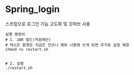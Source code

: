 # Spring_login

스프링으로 로그인 기능 고도화 및 깃허브 사용

```declarative
실행 명령어
# 1. JAR 빌드(처음에만)
# 테스트 환경은 지금은 안쓰니 제외 나중에 쓰게 되면 추가로 설정 예정
chmod +x restart.sh


# 2. 실행
./restart.sh
```
